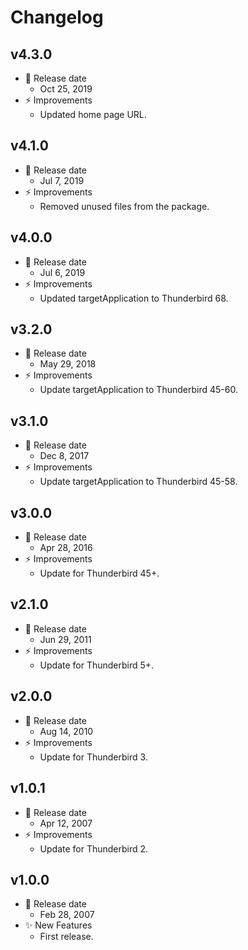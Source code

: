 # Changelog

## v4.3.0

-   📅 Release date
    -   Oct 25, 2019
-   ⚡️ Improvements
    -   Updated home page URL.

## v4.1.0

-   📅 Release date
    -   Jul 7, 2019
-   ⚡️ Improvements
    -   Removed unused files from the package.

## v4.0.0

-   📅 Release date
    -   Jul 6, 2019
-   ⚡️ Improvements
    -   Updated targetApplication to Thunderbird 68.

## v3.2.0

-   📅 Release date
    -   May 29, 2018
-   ⚡️ Improvements
    -   Update targetApplication to Thunderbird 45-60.

## v3.1.0

-   📅 Release date
    -   Dec 8, 2017
-   ⚡️ Improvements
    -   Update targetApplication to Thunderbird 45-58.

## v3.0.0

-   📅 Release date
    -   Apr 28, 2016
-   ⚡️ Improvements
    -   Update for Thunderbird 45+.

## v2.1.0

-   📅 Release date
    -   Jun 29, 2011
-   ⚡️ Improvements
    -   Update for Thunderbird 5+.

## v2.0.0

-   📅 Release date
    -   Aug 14, 2010
-   ⚡️ Improvements
    -   Update for Thunderbird 3.

## v1.0.1

-   📅 Release date
    -   Apr 12, 2007
-   ⚡️ Improvements
    -   Update for Thunderbird 2.

## v1.0.0

-   📅 Release date
    -   Feb 28, 2007
-   ✨ New Features
    -   First release.
